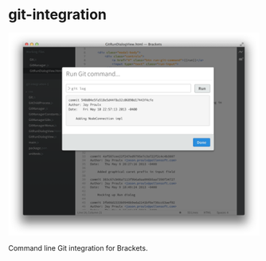 git-integration
===============

![Screenshot](docs/screenshot.png)

Command line Git integration for Brackets.
